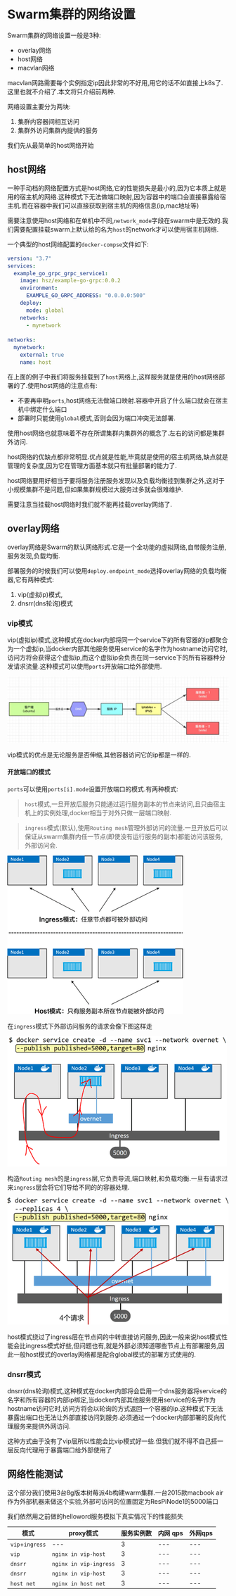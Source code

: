 # Swarm集群的网络设置

Swarm集群的网络设置一般是3种:

+ overlay网络
+ host网络
+ macvlan网络

macvlan网路需要每个实例指定ip因此非常的不好用,用它的话不如直接上k8s了.这里也就不介绍了.本文将只介绍前两种.

网络设置主要分为两块:

1. 集群内容器间相互访问
2. 集群外访问集群内提供的服务

我们先从最简单的host网络开始

## host网络

一种手动档的网络配置方式是host网络,它的性能损失是最小的,因为它本质上就是用的宿主机的网络.这种模式下无法做端口映射,因为容器中的端口会直接暴露给宿主机.而在容器中我们可以直接获取到宿主机的网络信息(ip,mac地址等)

需要注意使用host网络和在单机中不同,`network_mode`字段在swarm中是无效的.我们需要配置挂载swarm上默认给的名为`host`的network才可以使用宿主机网络.

一个典型的host网络配置的`docker-compse`文件如下:

```yml
version: "3.7"
services:
  example_go_grpc_grpc_service1:
    image: hsz/example-go-grpc:0.0.2
    environment:
      EXAMPLE_GO_GRPC_ADDRESS: "0.0.0.0:500"
    deploy:
      mode: global
    networks:
      - mynetwork

networks:
  mynetwork:
    external: true
    name: host
```

在上面的例子中我们将服务挂载到了`host`网络上,这样服务就是使用的host网络部署的了.使用host网络的注意点有:

+ 不要再申明`ports`,host网络无法做端口映射.容器中开启了什么端口就会在宿主机中绑定什么端口
+ 部署时只能使用`global`模式,否则会因为端口冲突无法部署.

使用host网络也就意味着不存在所谓集群内集群外的概念了.左右的访问都是集群外访问.

host网络的优缺点都非常明显.优点就是性能,毕竟就是使用的宿主机网络,缺点就是管理的复杂度,因为它在管理方面基本就只有批量部署的能力了.

host网络要用好相当于要将服务注册服务发现以及负载均衡挂到集群之外,这对于小规模集群不是问题,但如果集群规模过大服务过多就会很难维护.

需要注意当挂载host网络时我们就不能再挂载overlay网络了.

## overlay网络

overlay网络是Swarm的默认网络形式.它是一个全功能的虚拟网络,自带服务注册,服务发现,负载均衡.

部署服务的时候我们可以使用`deploy.endpoint_mode`选择overlay网络的负载均衡器,它有两种模式:

1. vip(虚拟ip)模式,
2. dnsrr(dns轮询)模式

### vip模式

vip(虚拟ip)模式,这种模式在docker内部将同一个service下的所有容器的ip都聚合为一个虚拟ip,当docker内部其他服务使用service的名字作为hostname访问它时,访问方将会获得这个虚拟ip,而这个虚拟ip会负责在同一service下的所有容器种分发请求流量.这种模式可以使用`ports`开放端口给外部使用.

![vip模式负载均衡结构](../IMGS/vip.webp)

vip模式的优点是无论服务是否伸缩,其他容器访问它的ip都是一样的.

#### 开放端口的模式

`ports`可以使用`ports[i].mode`设置开放端口的模式.有两种模式:

> `host`模式,一旦开放后服务只能通过运行服务副本的节点来访问,且只由宿主机上的实例处理,docker相当于对外只做一层端口映射.

> `ingress`模式(默认),使用`Routing mesh`管理外部访问的流量.一旦开放后可以保证从swarm集群内任一节点(即使没有运行服务的副本)都能访问该服务,外部访问会.

![两种模式的区别](../IMGS/ingress_vs_host.gif)

在`ingress`模式下外部访问服务的请求会像下图这样走

![外部通过ingress模式访问服务](../IMGS/ingress.gif)

构造`Routing mesh`的是`ingress`层,它负责导流,端口映射,和负载均衡.一旦有请求过来`ingress`层会将它们导给不同的的容器处理.

![外部通过host模式来访问服务](../IMGS/ingress_lb.gif)

host模式绕过了ingress层在节点间的中转直接访问服务,因此一般来说host模式性能会比ingress模式好些,但问题也有,就是外部必须知道哪些节点上有部署服务,因此一般host模式的overlay网络都是配合global模式的部署方式使用的.

### dnsrr模式

dnsrr(dns轮询)模式,这种模式在docker内部将会启用一个dns服务器将service的名字和所有容器的内部ip绑定,当docker内部其他服务使用service的名字作为hostname访问它时,访问方将会以轮询的方式返回一个容器的ip.这种模式下无法暴露出端口也无法让外部直接访问到服务.必须通过一个docker内部部署的反向代理服务来提供外网访问.

这种方式由于没有了vip层所以性能会比vip模式好一些.但我们就不得不自己搭一层反向代理用于暴露端口给外部使用了

## 网络性能测试

这个部分我们使用3台8g版本树莓派4b构建warm集群.一台2015款macbook air作为外部机器来做这个实验,外部可访问的位置固定为ResPiNode1的5000端口

我们依然用之前做的helloword服务模拟下真实情况下的性能损失

| 模式            | proxy模式              | 服务实例数 | 内网 qps | 外网qps |
| --------------- | ---------------------- | ---------- | -------- | ------- |
| `vip`+`ingress` | ---                    | 3          | ---      | ---     |
| `vip`           | `nginx in vip-host`    | 3          | ---      | ---     |
| `dnsrr`         | `nginx in vip-ingress` | 3          | ---      | ---     |
| `dnsrr`         | `nginx in vip-host`    | 3          | ---      | ---     |
| `host net`      | `nginx in host net`    | 3          | ---      | ---     |
